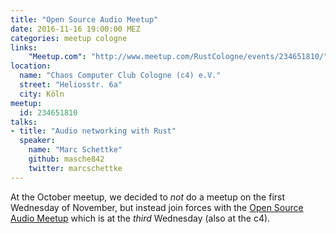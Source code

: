 ```yaml
---
title: "Open Source Audio Meetup"
date: 2016-11-16 19:00:00 MEZ
categories: meetup cologne
links:
    "Meetup.com": "http://www.meetup.com/RustCologne/events/234651810/"
location:
  name: "Chaos Computer Club Cologne (c4) e.V."
  street: "Heliosstr. 6a"
  city: Köln
meetup:
  id: 234651810
talks:
- title: "Audio networking with Rust"
  speaker:
    name: "Marc Schettke"
    github: masche842
    twitter: marcschettke
---
```

At the October meetup, we decided to _not_ do a meetup on the first Wednesday of November, but instead join forces with the [Open Source Audio Meetup](http://cologne.linuxaudio.org/doku.php) which is at the _third_ Wednesday (also at the c4).
